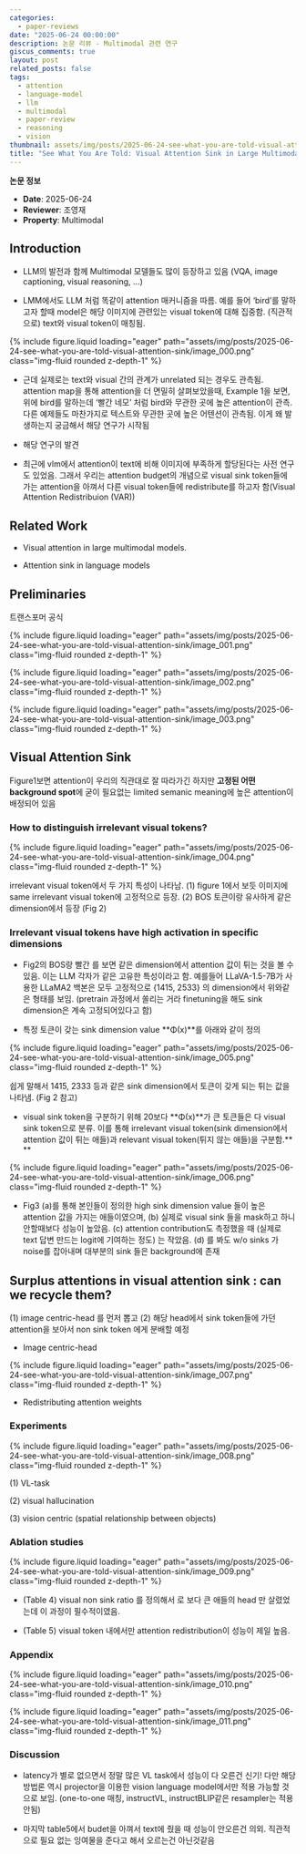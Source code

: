 ```yaml
---
categories:
  - paper-reviews
date: "2025-06-24 00:00:00"
description: 논문 리뷰 - Multimodal 관련 연구
giscus_comments: true
layout: post
related_posts: false
tags:
  - attention
  - language-model
  - llm
  - multimodal
  - paper-review
  - reasoning
  - vision
thumbnail: assets/img/posts/2025-06-24-see-what-you-are-told-visual-attention-sink/thumbnail.jpg
title: "See What You Are Told: Visual Attention Sink in Large Multimodal Models"
---
```


**논문 정보**

- **Date**: 2025-06-24
- **Reviewer**: 조영재
- **Property**: Multimodal

## Introduction

- LLM의 발전과 함께 Multimodal 모델들도 많이 등장하고 있음 (VQA, image captioning, visual reasoning, …)

- LMM에서도 LLM 처럼 똑같이 attention 매커니즘을 따름. 예를 들어 ‘bird’를 말하고자 할때 model은 해당 이미지에 관련있는 visual token에 대해 집중함. (직관적으로) text와 visual token이 매칭됨.

{% include figure.liquid loading="eager" path="assets/img/posts/2025-06-24-see-what-you-are-told-visual-attention-sink/image_000.png" class="img-fluid rounded z-depth-1" %}

- 근데 실제로는 text와 visual 간의 관계가 unrelated 되는 경우도 관측됨. attention map을 통해 attention을 더 면밀히 살펴보았을때, Example 1을 보면, 위에 bird를 말하는데 ‘빨간 네모’ 처럼 bird와 무관한 곳에 높은 attention이 관측. 다른 예제들도 마찬가지로 텍스트와 무관한 곳에 높은 어텐션이 관측됨. 이게 왜 발생하는지 궁금해서 해당 연구가 시작됨

- 해당 연구의 발견

- 최근에 vlm에서 attention이 text에 비해 이미지에 부족하게 할당된다는 사전 연구도 있었음. 그래서 우리는 attention budget의 개념으로 visual sink token들에 가는 attention을 아껴서 다른 visual token들에 redistribute를 하고자 함(Visual Attention Redistribuion (VAR))

## Related Work

- Visual attention in large multimodal models.

- Attention sink in language models

## Preliminaries

트랜스포머 공식

{% include figure.liquid loading="eager" path="assets/img/posts/2025-06-24-see-what-you-are-told-visual-attention-sink/image_001.png" class="img-fluid rounded z-depth-1" %}

{% include figure.liquid loading="eager" path="assets/img/posts/2025-06-24-see-what-you-are-told-visual-attention-sink/image_002.png" class="img-fluid rounded z-depth-1" %}

{% include figure.liquid loading="eager" path="assets/img/posts/2025-06-24-see-what-you-are-told-visual-attention-sink/image_003.png" class="img-fluid rounded z-depth-1" %}

## Visual Attention Sink

Figure1보면 attention이 우리의 직관대로 잘 따라가긴 하지만 **고정된 어떤 background spot**에 굳이 필요없는 limited semanic meaning에 높은 attention이 배정되어 있음

### How to distinguish irrelevant visual tokens?

{% include figure.liquid loading="eager" path="assets/img/posts/2025-06-24-see-what-you-are-told-visual-attention-sink/image_004.png" class="img-fluid rounded z-depth-1" %}

irrelevant visual token에서 두 가지 특성이 나타남. (1) figure 1에서 보듯 이미지에 same irrelevant visual token에 고정적으로 등장. (2) BOS 토큰이랑 유사하게 같은 dimension에서 등장 (Fig 2)

### Irrelevant visual tokens have high activation in specific dimensions

- Fig2의 BOS랑 빨간<img> 를 보면 같은 dimension에서 attention 값이 튀는 것을 볼 수 있음. 이는 LLM 각자가 같은 고유한 특성이라고 함. 예를들어 LLaVA-1.5-7B가 사용한 LLaMA2 백본은 모두 고정적으로 {1415, 2533} 의 dimension에서 위와같은 형태를 보임. (pretrain 과정에서 쏠리는 거라 finetuning을 해도 sink dimension은 계속 고정되어있다고 함)

- 특정 토큰이 갖는 sink dimension value **Φ(x)**를 아래와 같이 정의

{% include figure.liquid loading="eager" path="assets/img/posts/2025-06-24-see-what-you-are-told-visual-attention-sink/image_005.png" class="img-fluid rounded z-depth-1" %}

쉽게 말해서 1415, 2333 등과 같은 sink dimension에서 토큰이 갖게 되는 튀는 값을 나타냄. (Fig 2 참고)

- visual sink token을 구분하기 위해 20보다 **Φ(x)**가 큰 토큰들은 다 visual sink token으로 분류. 이를 통해 irrelevant visual token(sink dimension에서 attention 값이 튀는 애들)과 relevant visual token(튀지 않는 애들)을 구분함.\*\* \*\*

{% include figure.liquid loading="eager" path="assets/img/posts/2025-06-24-see-what-you-are-told-visual-attention-sink/image_006.png" class="img-fluid rounded z-depth-1" %}

- Fig3 (a)를 통해 본인들이 정의한 high sink dimension value 들이 높은 attention 값을 가지는 애들이였으며, (b) 실제로 visual sink 들을 mask하고 하니 안할때보다 성능이 높았음. (c) attention contribution도 측정했을 때 (실제로 text 답변 만드는 logit에 기여하는 정도) 는 작았음. (d) 를 봐도 w/o sinks 가 noise를 잡아내며 대부분의 sink 들은 background에 존재

## Surplus attentions in visual attention sink : can we recycle them?

(1) image centric-head 를 먼저 뽑고 (2) 해당 head에서 sink token들에 가던 attention을 보아서 non sink token 에게 분배할 예정

- Image centric-head

{% include figure.liquid loading="eager" path="assets/img/posts/2025-06-24-see-what-you-are-told-visual-attention-sink/image_007.png" class="img-fluid rounded z-depth-1" %}

- Redistributing attention weights

### Experiments

{% include figure.liquid loading="eager" path="assets/img/posts/2025-06-24-see-what-you-are-told-visual-attention-sink/image_008.png" class="img-fluid rounded z-depth-1" %}

(1) VL-task

(2) visual hallucination

(3) vision centric (spatial relationship between objects)

### Ablation studies

{% include figure.liquid loading="eager" path="assets/img/posts/2025-06-24-see-what-you-are-told-visual-attention-sink/image_009.png" class="img-fluid rounded z-depth-1" %}

- (Table 4) visual non sink ratio 를 정의해서 로 보다 큰 애들의 head 만 살렸었는데 이 과정이 필수적이였음.

- (Table 5) visual token 내에서만 attention redistribution이 성능이 제일 높음.

### Appendix

{% include figure.liquid loading="eager" path="assets/img/posts/2025-06-24-see-what-you-are-told-visual-attention-sink/image_010.png" class="img-fluid rounded z-depth-1" %}

{% include figure.liquid loading="eager" path="assets/img/posts/2025-06-24-see-what-you-are-told-visual-attention-sink/image_011.png" class="img-fluid rounded z-depth-1" %}

### Discussion

- latency가 별로 없으면서 정말 많은 VL task에서 성능이 다 오른건 신기! 다만 해당 방법론 역시 projector을 이용한 vision language model에서만 적용 가능할 것으로 보임. (one-to-one 매칭, instructVL, instructBLIP같은 resampler는 적용 안됨)

- 마지막 table5에서 budet을 아껴서 text에 줬을 때 성능이 안오른건 의외. 직관적으로 필요 없는 잉여물을 준다고 해서 오르는건 아닌것같음
